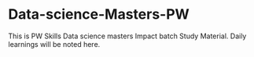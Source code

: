 # Data-science-Masters-PW
This is PW Skills Data science masters Impact batch Study Material. Daily learnings will be noted here.
